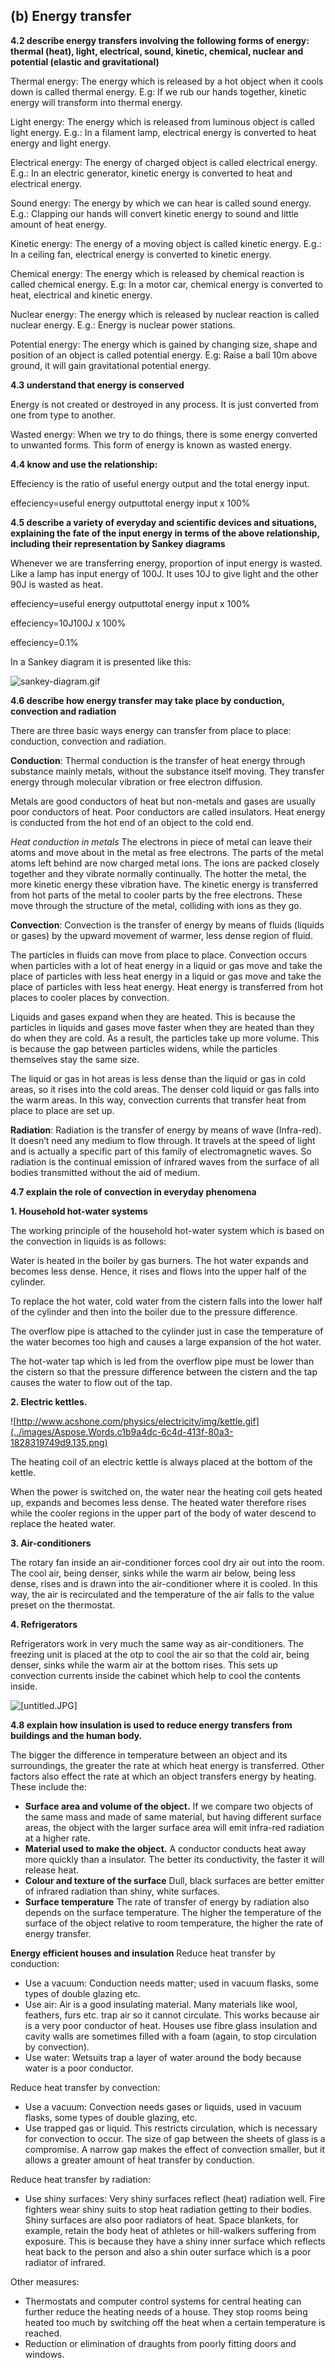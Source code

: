 ## (b) Energy transfer

**4.2 describe energy transfers involving the following forms of energy: thermal (heat), light, electrical, sound, kinetic, chemical, nuclear and potential (elastic and gravitational)**

Thermal energy: The energy which is released by a hot object when it cools down is called thermal energy. E.g: If we rub our hands together, kinetic energy will transform into thermal energy.

Light energy: The energy which is released from luminous object is called light energy. E.g.: In a filament lamp, electrical energy is converted to heat energy and light energy.

Electrical energy: The energy of charged object is called electrical energy. E.g.: In an electric generator, kinetic energy is converted to heat and electrical energy.

Sound energy: The energy by which we can hear is called sound energy. E.g.: Clapping our hands will convert kinetic energy to sound and little amount of heat energy.

Kinetic energy: The energy of a moving object is called kinetic energy. E.g.: In a ceiling fan, electrical energy is converted to kinetic energy.

Chemical energy: The energy which is released by chemical reaction is called chemical energy. E.g: In a motor car, chemical energy is converted to heat, electrical and kinetic energy.

Nuclear energy: The energy which is released by nuclear reaction is called nuclear energy. E.g.: Energy is nuclear power stations.

Potential energy: The energy which is gained by changing size, shape and position of an object is called potential energy. E.g: Raise a ball 10m above ground, it will gain gravitational potential energy.

**4.3 understand that energy is conserved**

Energy is not created or destroyed in any process. It is just converted from one from type to another.

Wasted energy: When we try to do things, there is some energy converted to unwanted forms. This form of energy is known as wasted energy.

**4.4 know and use the relationship:**

Effeciency is the ratio of useful energy output and the total energy input.

effeciency=useful energy outputtotal energy input x 100%

**4.5 describe a variety of everyday and scientific devices and situations, explaining the fate of the input energy in terms of the above relationship, including their representation by Sankey diagrams**

Whenever we are transferring energy, proportion of input energy is wasted. Like a lamp has input energy of 100J. It uses 10J to give light and the other 90J is wasted as heat.

effeciency=useful energy outputtotal energy input x 100%

effeciency=10J100J x 100%

effeciency=0.1%

In a Sankey diagram it is presented like this:

![sankey-diagram.gif](../images/Aspose.Words.c1b9a4dc-6c4d-413f-80a3-1828319749d9.134.png)

**4.6 describe how energy transfer may take place by conduction, convection and radiation**

There are three basic ways energy can transfer from place to place: conduction, convection and radiation.

**Conduction**: Thermal conduction is the transfer of heat energy through substance mainly metals, without the substance itself moving. They transfer energy through molecular vibration or free electron diffusion.

Metals are good conductors of heat but non-metals and gases are usually poor conductors of heat. Poor conductors are called insulators. Heat energy is conducted from the hot end of an object to the cold end.

_Heat conduction in metals_
The electrons in piece of metal can leave their atoms and move about in the metal as free electrons. The parts of the metal atoms left behind are now charged metal ions. The ions are packed closely together and they vibrate normally continually. The hotter the metal, the more kinetic energy these vibration have. The kinetic energy is transferred from hot parts of the metal to cooler parts by the free electrons. These move through the structure of the metal, colliding with ions as they go.

**Convection**: Convection is the transfer of energy by means of fluids (liquids or gases) by the upward movement of warmer, less dense region of fluid.

The particles in fluids can move from place to place. Convection occurs when particles with a lot of heat energy in a liquid or gas move and take the place of particles with less heat energy in a liquid or gas move and take the place of particles with less heat energy. Heat energy is transferred from hot places to cooler places by convection.

Liquids and gases expand when they are heated. This is because the particles in liquids and gases move faster when they are heated than they do when they are cold. As a result, the particles take up more volume. This is because the gap between particles widens, while the particles themselves stay the same size.

The liquid or gas in hot areas is less dense than the liquid or gas in cold areas, so it rises into the cold areas. The denser cold liquid or gas falls into the warm areas. In this way, convection currents that transfer heat from place to place are set up.

**Radiation**: Radiation is the transfer of energy by means of wave (Infra-red). It doesn’t need any medium to flow through. It travels at the speed of light and is actually a specific part of this family of electromagnetic waves. So radiation is the continual emission of infrared waves from the surface of all bodies transmitted without the aid of medium.

**4.7 explain the role of convection in everyday phenomena**

**1. Household hot-water systems**

The working principle of the household hot-water system which is based on the convection in liquids is as follows:

Water is heated in the boiler by gas burners. The hot water expands and becomes less dense. Hence, it rises and flows into the upper half of the cylinder.

To replace the hot water, cold water from the cistern falls into the lower half of the cylinder and then into the boiler due to the pressure difference.

The overflow pipe is attached to the cylinder just in case the temperature of the water becomes too high and causes a large expansion of the hot water.

The hot-water tap which is led from the overflow pipe must be lower than the cistern so that the pressure difference between the cistern and the tap causes the water to flow out of the tap.

**2. Electric kettles.**

![http://www.acshone.com/physics/electricity/img/kettle.gif](../images/Aspose.Words.c1b9a4dc-6c4d-413f-80a3-1828319749d9.135.png)

The heating coil of an electric kettle is always placed at the bottom of the kettle.

When the power is switched on, the water near the heating coil gets heated up, expands and becomes less dense. The heated water therefore rises while the cooler regions in the upper part of the body of water descend to replace the heated water.

**3. Air-conditioners**

The rotary fan inside an air-conditioner forces cool dry air out into the room. The cool air, being denser, sinks while the warm air below, being less dense, rises and is drawn into the air-conditioner where it is cooled. In this way, the air is recirculated and the temperature of the air falls to the value preset on the thermostat.

**4. Refrigerators**

Refrigerators work in very much the same way as air-conditioners. The freezing unit is placed at the otp to cool the air so that the cold air, being denser, sinks while the warm air at the bottom rises. This sets up convection currents inside the cabinet which help to cool the contents inside.

![[untitled.JPG]](../images/Aspose.Words.c1b9a4dc-6c4d-413f-80a3-1828319749d9.136.jpeg)

**4.8 explain how insulation is used to reduce energy transfers from buildings and the human body.**

The bigger the difference in temperature between an object and its surroundings, the greater the rate at which heat energy is transferred. Other factors also effect the rate at which an object transfers energy by heating. These include the:

- **Surface area and volume of the object.**
  If we compare two objects of the same mass and made of same material, but having different surface areas, the object with the larger surface area will emit infra-red radiation at a higher rate.
- **Material used to make the object.**
  A conductor conducts heat away more quickly than a insulator. The better its conductivity, the faster it will release heat.
- **Colour and texture of the surface**
  Dull, black surfaces are better emitter of infrared radiation than shiny, white surfaces.
- **Surface temperature**
  The rate of transfer of energy by radiation also depends on the surface temperature. The higher the temperature of the surface of the object relative to room temperature, the higher the rate of energy transfer.

**Energy efficient houses and insulation**
Reduce heat transfer by conduction:

- Use a vacuum: Conduction needs matter; used in vacuum flasks, some types of double glazing etc.
- Use air: Air is a good insulating material. Many materials like wool, feathers, furs etc. trap air so it cannot circulate. This works because air is a very poor conductor of heat. Houses use fibre glass insulation and cavity walls are sometimes filled with a foam (again, to stop circulation by convection).
- Use water: Wetsuits trap a layer of water around the body because water is a poor conductor.

Reduce heat transfer by convection:

- Use a vacuum: Convection needs gases or liquids, used in vacuum flasks, some types of double glazing, etc.
- Use trapped gas or liquid. This restricts circulation, which is necessary for convection to occur. The size of gap between the sheets of glass is a compromise. A narrow gap makes the effect of convection smaller, but it allows a greater amount of heat transfer by conduction.

Reduce heat transfer by radiation:

- Use shiny surfaces: Very shiny surfaces reflect (heat) radiation well. Fire fighters wear shiny suits to stop heat radiation getting to their bodies. Shiny surfaces are also poor radiators of heat. Space blankets, for example, retain the body heat of athletes or hill-walkers suffering from exposure. This is because they have a shiny inner surface which reflects heat back to the person and also a shin outer surface which is a poor radiator of infrared.

Other measures:

- Thermostats and computer control systems for central heating can further reduce the heating needs of a house. They stop rooms being heated too much by switching off the heat when a certain temperature is reached.
- Reduction or elimination of draughts from poorly fitting doors and windows.
